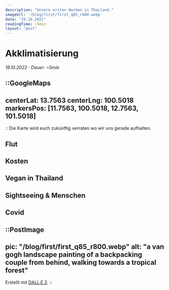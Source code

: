 ```yaml
---
description: "Unsere ersten Wochen in Thailand."
imageUrl: '/blog/first/first_q85_r800.webp'
date: "19.10.2022"
readingTime: ~5min
layout: "post"
---
```

# Akklimatisierung

_19.10.2022 · Dauer: ~5min_

::GoogleMaps
---
centerLat: 13.7563
centerLng: 100.5018
markersPos: [11.7563, 100.5018, 12.7563, 101.5018]
---
::
Die Karte wird euch zukünftig verraten wo wir uns gerade aufhalten.

## Flut

## Kosten

## Vegan in Thailand

## Sightseeing & Menschen

## Covid 

::PostImage
---
pic: "/blog/first/first_q85_r800.webp"
alt: "a van gogh landscape painting of a backpacking couple from behind, walking towards a tropical forest"
---
Erstellt mit [DALL·E 2](https://openai.com/dall-e-2/).
::
